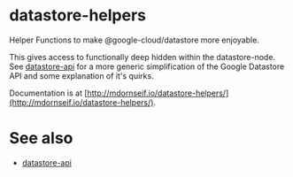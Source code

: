 # datastore-helpers

Helper Functions to make @google-cloud/datastore more enjoyable.

This gives access to functionally deep hidden within the datastore-node. See [datastore-api](https://www.npmjs.com/package/datastore-api) for a more generic simplification of the Google Datastore API and some explanation of it's quirks.


Documentation is at [http://mdornseif.io/datastore-helpers/](http://mdornseif.io/datastore-helpers/).

# See also

* [datastore-api](https://www.npmjs.com/package/datastore-api)
